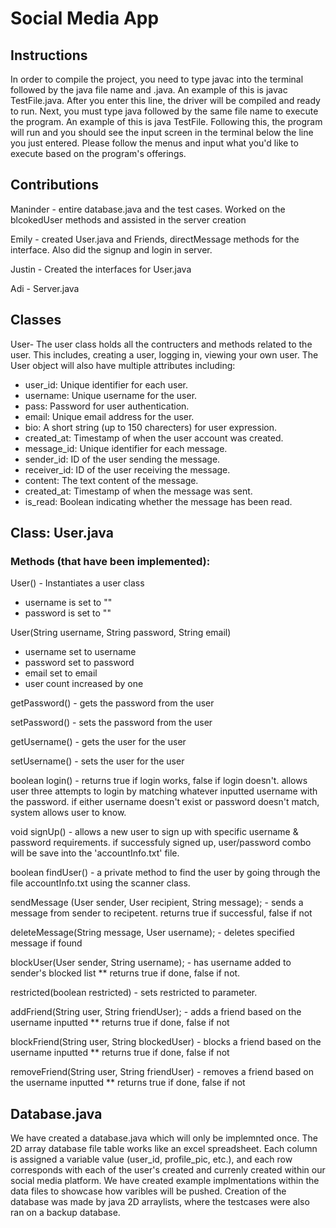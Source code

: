 # Social Media App

## Instructions
In order to compile the project, you need to type javac into the terminal followed by the java file name and .java. An example of this is javac TestFile.java. After you enter this line, the driver will be compiled and ready to run. Next, you must type java followed by the same file name to execute the program. An example of this is java TestFile. Following this, the program will run and you should see the input screen in the terminal below the line you just entered. Please follow the menus and input what you'd like to execute based on the program's offerings.

## Contributions
Maninder - entire database.java and the test cases. Worked on the blcokedUser methods and assisted in the server creation

Emily - created User.java and Friends, directMessage methods for the interface. Also did the signup and login in server.

Justin - Created the interfaces for User.java

Adi - Server.java

## Classes
User- The user class holds all the contructers and methods related to the user. This includes, creating a user, logging in, viewing your own user. The User object will also have multiple attributes including:
- user_id: Unique identifier for each user.
- username: Unique username for the user.
- pass: Password for user authentication.
- email: Unique email address for the user.
- bio: A short string (up to 150 charecters) for user expression.
- created_at: Timestamp of when the user account was created.
- message_id: Unique identifier for each message.
- sender_id: ID of the user sending the message.
- receiver_id: ID of the user receiving the message.
- content: The text content of the message.
- created_at: Timestamp of when the message was sent.
- is_read: Boolean indicating whether the message has been read.

## Class: User.java
### Methods (that have been implemented):
User() - Instantiates a user class
- username is set to ""
- password is set to ""

User(String username, String password, String email) 
- username set to username
- password set to password
- email set to email
- user count increased by one

getPassword() - gets the password from the user

setPassword() - sets the password from the user

getUsername() - gets the user for the user

setUsername() - sets the user for the user

boolean login() - returns true if login works, false if login doesn't. allows user three attempts to login by matching whatever inputted username with the password. if either username doesn't exist or password doesn't match, system allows user to know.

void signUp() - allows a new user to sign up with specific username & password requirements. if successfuly signed up, user/password combo will be save into the 'accountInfo.txt' file.

boolean findUser() - a private method to find the user by going through the file accountInfo.txt using the scanner class.

sendMessage (User sender, User recipient, String message); - sends a message from sender to recipetent. returns true if successful, false if not

deleteMessage(String message, User username); - deletes specified message if found

blockUser(User sender, String username); - has username added to sender's blocked list
** returns true if done, false if not.

restricted(boolean restricted) - sets restricted to parameter.

addFriend(String user, String friendUser); - adds a friend based on the username inputted
** returns true if done, false if not

blockFriend(String user, String blockedUser) - blocks a friend based on the username inputted
** returns true if done, false if not

removeFriend(String user, String friendUser) - removes a friend based on the username inputted
** returns true if done, false if not

## Database.java
We have created a database.java which will only be implemnted once. The 2D array database file table works like an excel spreadsheet. Each column is assigned a variable value (user_id, profile_pic, etc.), and each row corresponds with each of the user's created and currenly created within our social media platform. We have created example implmentations within the data files to showcase how varibles will be pushed. Creation of the database was made by java 2D arraylists, where the testcases were also ran on a backup database. 

